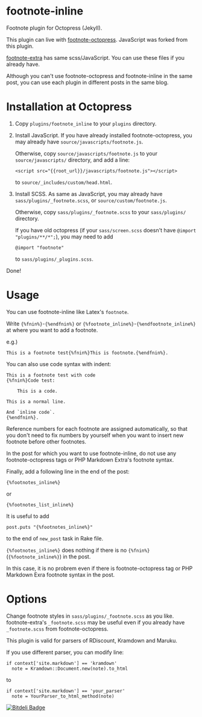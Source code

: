 footnote-inline
===============

Footnote plugin for Octopress (Jekyll).

This plugin can live with
[footnote-octopress](https://github.com/fcy/footnote-octopress).
JavaScript was forked from this plugin.

[footnote-extra](https://github.com/rcmdnk/footnote-extra)
has same scss/JavaScript. You can use these files if you already have.

Although you can't use footnote-octopress and footnote-inline
in the same post,
you can use each plugin in different posts in the same blog.

# Installation at Octopress

1. Copy `plugins/footnote_inline`
   to your `plugins` directory.

1. Install JavaScript.
   If you have already installed footnote-octopress,
   you may already have `source/javascripts/footnote.js`.

   Otherwise, copy `source/javascripts/footnote.js` to your
   `source/javascripts/` directory,
   and add a line:

    `<script src="{{root_url}}/javascripts/footnote.js"></script>`

   to `source/_includes/custom/head.html`.

1. Install SCSS.
   As same as JavaScript,
   you may already have `sass/plugins/_footnote.scss`,
   or `source/custom/footnote.js`.

   Otherwise, copy `sass/plugins/_footnote.scss`
   to your `sass/plugins/` directory.

   If you have old octopress
   (if your `sass/screen.scss` doesn't have `@import "plugins/**/*";`),
   you may need to add

    `@import "footnote"`

   to `sass/plugins/_plugins.scss`.

Done!

# Usage
You can use footnote-inline like Latex's `footnote`.

Write `{%fnin%}`-`{%endfnin%}` or `{%footnote_inline%}`-`{%endfootnote_inline%}`
at where you want to add a footnote.

e.g.)

    This is a footnote test{%fnin%}This is footnote.{%endfnin%}.

You can also use code syntax with indent:

    This is a footnote test with code
    {%fnin%}Code test:
    
        This is a code.
    
    This is a normal line.
    
    And `inline code`.
    {%endfnin%}.

Reference numbers for each footnote are assigned automatically,
so that you don't need to fix numbers by yourself
when you want to insert new footnote before other footnotes.

In the post for which you want to use footnote-inline,
do not use any footnote-octopress tags or PHP Markdown Extra's
footnote syntax.

Finally, add a following line in the end of the post:

    {%footnotes_inline%}

or

    {%footnotes_list_inline%}

It is useful to add

    post.puts "{%footnotes_inline%}"

to the end of `new_post` task in Rake file.

`{%footnotes_inline%}` does nothing if there is no
`{%fnin%}`(`{%footnote_inline%}`)
in the post.

In this case, it is no probrem even if there is footnote-octopress tag 
or PHP Markdown Exra footnote syntax in the post.

# Options
Change footnote styles in `sass/plugins/_footnote.scss` as you like.
footnote-extra's `_footnote.scss` may be useful
even if you already have `_footnote.scss` from footnote-octopress.

This plugin is valid for parsers of RDiscount, Kramdown and Maruku.

If you use different parser, you can modify
line:

    if context['site.markdown'] == 'kramdown'
      note = Kramdown::Document.new(note).to_html

to

    if context['site.markdown'] == 'your_parser'
      note = YourParser_to_html_method(note)




[![Bitdeli Badge](https://d2weczhvl823v0.cloudfront.net/rcmdnk/footnote-inline/trend.png)](https://bitdeli.com/free "Bitdeli Badge")

